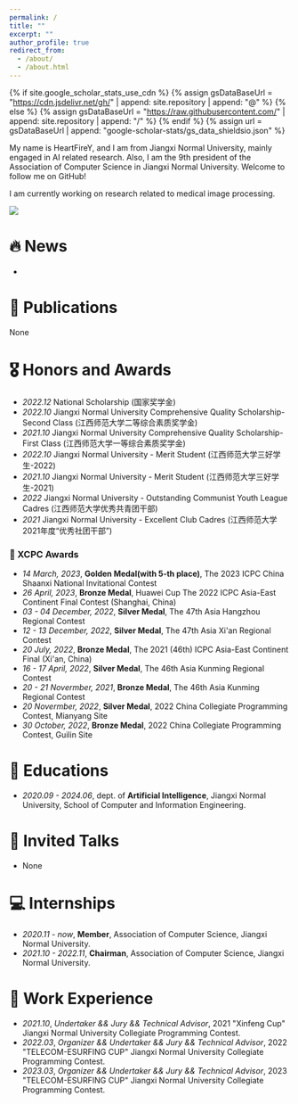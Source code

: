 ```yaml
---
permalink: /
title: ""
excerpt: ""
author_profile: true
redirect_from: 
  - /about/
  - /about.html
---
```


{% if site.google_scholar_stats_use_cdn %}
{% assign gsDataBaseUrl = "https://cdn.jsdelivr.net/gh/" | append: site.repository | append: "@" %}
{% else %}
{% assign gsDataBaseUrl = "https://raw.githubusercontent.com/" | append: site.repository | append: "/" %}
{% endif %}
{% assign url = gsDataBaseUrl | append: "google-scholar-stats/gs_data_shieldsio.json" %}

<span class='anchor' id='about-me'></span>

My name is HeartFireY, and I am from Jiangxi Normal University, mainly engaged in AI related research. Also, I am the 9th president of the Association of Computer Science in Jiangxi Normal University. Welcome to follow me on GitHub!

I am currently working on research related to medical image processing.

 <a href='https://scholar.google.com/citations?user=DhtAFkwAAAAJ'><img src="https://img.shields.io/endpoint?url={{ url | url_encode }}&logo=Google%20Scholar&labelColor=f6f6f6&color=9cf&style=flat&label=citations"></a>


# 🔥 News
- 

# 📝 Publications 

None

# 🎖 Honors and Awards
- *2022.12* National Scholarship (国家奖学金)
- *2022.10*  Jiangxi Normal University Comprehensive Quality Scholarship- Second Class (江西师范大学二等综合素质奖学金)
- *2021.10* Jiangxi Normal University Comprehensive Quality Scholarship- First Class (江西师范大学一等综合素质奖学金)
- *2022.10* Jiangxi Normal University - Merit Student (江西师范大学三好学生-2022)
- *2021.10* Jiangxi Normal University - Merit Student (江西师范大学三好学生-2021)
- *2022* Jiangxi Normal University - Outstanding Communist Youth League Cadres (江西师范大学优秀共青团干部)
- *2021* Jiangxi Normal University - Excellent Club Cadres (江西师范大学2021年度“优秀社团干部”)

### 🎈 XCPC Awards

- *14 March, 2023*, **Golden Medal(with 5-th place)**, The 2023 ICPC China Shaanxi National Invitational Contest
- *26 April, 2023*, **Bronze Medal**, Huawei Cup The 2022 ICPC Asia-East Continent Final Contest (Shanghai, China)
- *03 - 04 December, 2022*, **Silver Medal**, The 47th Asia Hangzhou Regional Contest
- *12 - 13 December, 2022*, **Silver Medal**, The 47th Asia Xi'an Regional Contest
- *20 July, 2022*, **Bronze Medal**, The 2021 (46th) ICPC Asia-East Continent Final (Xi'an, China)
- *16 - 17 April, 2022*, **Silver Medal**, The 46th Asia Kunming Regional Contest
- *20 - 21 Novermber, 2021*, **Bronze Medal**, The 46th Asia Kunming Regional Contest
- *20 Novermber, 2022*, **Silver Medal**, 2022 China Collegiate Programming Contest, Mianyang Site
- *30 October, 2022*, **Bronze Medal**, 2022 China Collegiate Programming Contest, Guilin Site


# 📖 Educations
- *2020.09 - 2024.06*, dept. of **Artificial Intelligence**, Jiangxi Normal University, School of Computer and Information Engineering. 

# 💬 Invited Talks
- None

# 💻 Internships
- *2020.11 - now*, **Member**, Association of Computer Science, Jiangxi Normal University.
- *2021.10 - 2022.11*, **Chairman**, Association of Computer Science, Jiangxi Normal University.

# 📕 Work Experience
- *2021.10*, *Undertaker && Jury && Technical Advisor*, 2021 "Xinfeng Cup" Jiangxi Normal University Collegiate Programming Contest.
- *2022.03*, *Organizer && Undertaker && Jury && Technical Advisor*, 2022 "TELECOM-ESURFING CUP" Jiangxi Normal University Collegiate Programming Contest.
- *2023.03*, *Organizer && Undertaker && Jury && Technical Advisor*, 2023 "TELECOM-ESURFING CUP" Jiangxi Normal University Collegiate Programming Contest.

